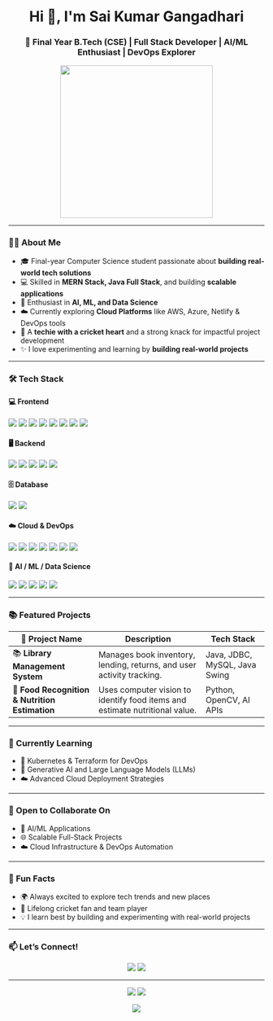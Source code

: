 <h1 align="center">Hi 👋, I'm Sai Kumar Gangadhari</h1>
<h3 align="center">🚀 Final Year B.Tech (CSE) | Full Stack Developer | AI/ML Enthusiast | DevOps Explorer</h3>

<p align="center">
  <img src="https://media.giphy.com/media/qgQUggAC3Pfv687qPC/giphy.gif" width="300">
</p>

---

### 🧑‍💻 About Me
- 🎓 Final-year Computer Science student passionate about **building real-world tech solutions**
- 💻 Skilled in **MERN Stack, Java Full Stack**, and building **scalable applications**
- 🤖 Enthusiast in **AI, ML, and Data Science**
- ☁️ Currently exploring **Cloud Platforms** like AWS, Azure, Netlify & DevOps tools
- 🏏 A **techie with a cricket heart** and a strong knack for impactful project development
- ✨ I love experimenting and learning by **building real-world projects**

---

### 🛠️ Tech Stack

#### 💻 Frontend
<p>
  <img src="https://img.shields.io/badge/-HTML5-E34F26?style=flat&logo=html5&logoColor=white" />
  <img src="https://img.shields.io/badge/-CSS3-1572B6?style=flat&logo=css3" />
  <img src="https://img.shields.io/badge/-JavaScript-F7DF1E?style=flat&logo=javascript&logoColor=black" />
  <img src="https://img.shields.io/badge/-TypeScript-3178C6?style=flat&logo=typescript&logoColor=white" />
  <img src="https://img.shields.io/badge/-React-61DAFB?style=flat&logo=react" />
  <img src="https://img.shields.io/badge/-Next.js-000000?style=flat&logo=next.js" />
  <img src="https://img.shields.io/badge/-TailwindCSS-06B6D4?style=flat&logo=tailwind-css" />
  <img src="https://img.shields.io/badge/-Bootstrap-563D7C?style=flat&logo=bootstrap" />
</p>

#### 🖥 Backend
<p>
  <img src="https://img.shields.io/badge/-Node.js-339933?style=flat&logo=node.js&logoColor=white" />
  <img src="https://img.shields.io/badge/-Express.js-000000?style=flat&logo=express&logoColor=white" />
  <img src="https://img.shields.io/badge/-Flask-000000?style=flat&logo=flask" />
  <img src="https://img.shields.io/badge/-Django-092E20?style=flat&logo=django" />
  <img src="https://img.shields.io/badge/-SpringBoot-6DB33F?style=flat&logo=spring-boot" />
</p>

#### 🗄️ Database
<p>
  <img src="https://img.shields.io/badge/-MongoDB-47A248?style=flat&logo=mongodb" />
  <img src="https://img.shields.io/badge/-MySQL-4479A1?style=flat&logo=mysql&logoColor=white" />
</p>

#### ☁️ Cloud & DevOps
<p>
  <img src="https://img.shields.io/badge/-AWS-232F3E?style=flat&logo=amazon-aws" />
  <img src="https://img.shields.io/badge/-Azure-0078D4?style=flat&logo=microsoft-azure" />
  <img src="https://img.shields.io/badge/-Netlify-00C7B7?style=flat&logo=netlify" />
  <img src="https://img.shields.io/badge/-GitHub%20Actions-2088FF?style=flat&logo=github-actions" />
  <img src="https://img.shields.io/badge/-Docker-2496ED?style=flat&logo=docker" />
  <img src="https://img.shields.io/badge/-Git-F05032?style=flat&logo=git&logoColor=white" />
  <img src="https://img.shields.io/badge/-Jenkins-D24939?style=flat&logo=jenkins&logoColor=white" />
</p>

#### 🧠 AI / ML / Data Science
<p>
  <img src="https://img.shields.io/badge/-Python-3776AB?style=flat&logo=python&logoColor=white" />
  <img src="https://img.shields.io/badge/-TensorFlow-FF6F00?style=flat&logo=tensorflow&logoColor=white" />
  <img src="https://img.shields.io/badge/-Keras-D00000?style=flat&logo=keras&logoColor=white" />
  <img src="https://img.shields.io/badge/-ScikitLearn-F7931E?style=flat&logo=scikit-learn&logoColor=white" />
  <img src="https://img.shields.io/badge/-Deep%20Learning-003366?style=flat" />
</p>

---

### 📚 Featured Projects

| 🧠 Project Name | Description | Tech Stack |
|----------------|-------------|------------|
| 📚 **Library Management System** | Manages book inventory, lending, returns, and user activity tracking. | Java, JDBC, MySQL, Java Swing |
| 🍱 **Food Recognition & Nutrition Estimation** | Uses computer vision to identify food items and estimate nutritional value. | Python, OpenCV, AI APIs |

---

### 🎯 Currently Learning
- 🚀 Kubernetes & Terraform for DevOps
- 🧠 Generative AI and Large Language Models (LLMs)
- ☁️ Advanced Cloud Deployment Strategies

---

### 🤝 Open to Collaborate On
- 🤖 AI/ML Applications
- 🌐 Scalable Full-Stack Projects
- ☁️ Cloud Infrastructure & DevOps Automation

---

### 🌟 Fun Facts
- 🌍 Always excited to explore tech trends and new places
- 🏏 Lifelong cricket fan and team player
- 💡 I learn best by building and experimenting with real-world projects

---

### 📫 Let’s Connect!

<p align="center">
  <a href="https://github.com/your-username" target="_blank"><img src="https://img.shields.io/badge/GitHub-%2312100E.svg?style=for-the-badge&logo=github&logoColor=white"/></a>
  <a href="https://linkedin.com/in/your-profile" target="_blank"><img src="https://img.shields.io/badge/LinkedIn-%230077B5.svg?style=for-the-badge&logo=linkedin&logoColor=white"/></a>
</p>

---

<p align="center">
  <img src="https://github-readme-stats.vercel.app/api?username=your-username&show_icons=true&theme=radical" />
  <img src="https://github-readme-stats.vercel.app/api/top-langs/?username=your-username&layout=compact&theme=radical" />
</p>

<p align="center">
  <img src="https://activity-graph.herokuapp.com/graph?username=your-username&theme=dracula&bg_color=20232A" />
</p>
